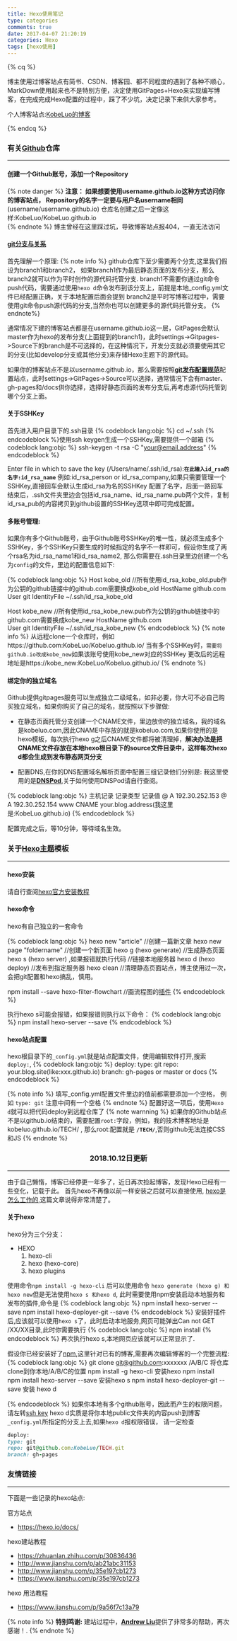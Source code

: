 ```yaml
---
title: Hexo使用笔记
type: categories
comments: true
date: 2017-04-07 21:20:19
categories: Hexo
tags: [hexo使用]
---
```


{% cq %} 

博主使用过博客站点有简书、CSDN、博客园、都不同程度的遇到了各种不顺心，MarkDown使用起来也不是特别方便，决定使用GitPages+Hexo来实现编写博客，在完成完成Hexo配置的过程中，踩了不少坑，决定记录下来供大家参考。

个人博客站点:[KobeLuo的博客](https://kobeluo.github.io/TECH/)

{% endcq %}


<!--more-->

### 有关[Github](https://github.com/)仓库

---


#### 创建一个Github账号，添加一个Repository

{% note danger %} 
**注意： 如果想要使用username.github.io这种方式访问你的博客站点，
Repository的名字一定要与用户名username相同**(username/username.github.io)
仓库名创建之后一定像这样:KobeLuo/KobeLuo.github.io      
{% endnote %}
博主曾经在这里踩过坑，导致博客站点报404，一直无法访问

#### [git分支与关系](https://help.github.com/articles/configuring-a-publishing-source-for-github-pages/)

首先理解一个原理:
{% note info %}
github仓库下至少需要两个分支,这里我们假设为branch1和branch2，
如果branch1作为最后静态页面的发布分支，那么branch2就可以作为平时创作的源代码托管分支.
branch1不需要你通过git命令push代码，需要通过使用`hexo d`命令发布到该分支上，前提是本地_config.yml文件已经配置正确，关于本地配置后面会提到
branch2是平时写博客过程中，需要使用git命令push源代码的分支,当然你也可以创建更多的源代码托管分支。
{% endnote%}

通常情况下建的博客站点都是在username.github.io这一层，GitPages会默认master作为hexo的发布分支(上面提到的branch1)，此时settings->Gitpages->Source下的branch是不可选择的，在这种情况下，开发分支就必须要使用其它的分支(比如develop分支或其他分支)来存储Hexo主题下的源代码。

如果你的博客站点不是以username.github.io，那么需要按照[**git发布配置规范**](https://help.github.com/articles/configuring-a-publishing-source-for-github-pages/)配置站点，此时settings->GitPages->Source可以选择，通常情况下会有master、gh-pages和/docs供你选择，选择好静态页面的发布分支后,再考虑源代码托管到哪个分支上面。

<span id="jump"> </span>
#### 关于SSHKey     
首先进入用户目录下的.ssh目录
{% codeblock lang:objc %}
cd ~/.ssh
{% endcodeblock %}使用ssh keygen生成一个SSHKey,需要提供一个邮箱
{% codeblock lang:objc %}
ssh-keygen -t rsa -C "your@email.address"
{% endcodeblock %}

Enter file in which to save the key (/Users/name/.ssh/id_rsa):**`在此输入id_rsa的名字:id_rsa_name`**
例如:id_rsa_person or id_rsa_company,如果只需要管理一个SSHKey,直接回车会默认生成id_rsa为名的SSHKey
配置了名字，后面一路回车
结束后，.ssh文件夹里边会包括id_rsa_name、id_rsa_name.pub两个文件，复制id_rsa_pub的内容拷贝到github设置的SSHKey选项中即可完成配置。

#### 多账号管理:
如果你有多个Github账号，由于Github账号SSHKey的唯一性，就必须生成多个SSHKey，多个SSHKey只要生成的时候指定的名字不一样即可，假设你生成了两个rsa名为id_rsa_name1和id_rsa_name2,
那么你需要在.ssh目录里边创建一个名为`config`的文件，里边的配置信息如下:

{% codeblock lang:objc %}
Host kobe_old //所有使用id_rsa_kobe_old.pub作为公钥的github链接中的github.com需要换成kobe_old
HostName 			github.com					
User				git
IdentityFile		~/.ssh/id_rsa_kobe_old

Host kobe_new //所有使用id_rsa_kobe_new.pub作为公钥的github链接中的github.com需要换成kobe_new
HostName 			github.com				
User				git
IdentityFile		~/.ssh/id_rsa_kobe_new 
{% endcodeblock %}
{% note info %}
从远程clone一个仓库时，例如https://github.com:KobeLuo/Kobeluo.github.io/
当有多个SSHKey时，``需要将github.io改成kobe_new``如果该账号使用kobe_new对应的SSHKey
更改后的远程地址是https://kobe_new:KobeLuo/Kobeluo.github.io/
{% endnote %}


#### 绑定你的独立域名
Github提供gitpages服务可以生成独立二级域名，如非必要，你大可不必自己购买独立域名，如果你购买了自己的域名，就按照以下步骤做:
- 在静态页面托管分支创建一个CNAME文件，里边放你的独立域名，我的域名是kobeluo.com,因此CNAME中存放的就是kobeluo.com,如果你使用的是hexo模板，每次执行hexo g之后CNAME文件都将被清理掉，**解决办法是把CNAME文件存放在本地hexo根目录下的source文件目录中，这样每次hexo d都会生成到发布静态网页分支**

- 配置DNS,在你的DNS配置域名解析页面中配置三组记录他们分别是:
我这里使用的是[**DNSPod**](https://www.dnspod.cn),关于如何使用DNSPod请自行查阅。

{% codeblock lang:objc %}
主机记录	记录类型	记录值
@	A	192.30.252.153
@	A	192.30.252.154
www	CNAME	your.blog.address(我这里是:KobeLuo.github.io)
{% endcodeblock %}

配置完成之后，等10分钟，等待域名生效。

### 关于[Hexo主题](https://github.com/iissnan/hexo-theme-next)模板
---

#### hexo安装
请自行查阅[hexo官方安装教程](https://hexo.io/zh-cn/docs/)

#### hexo命令
hexo有自己独立的一套命令

{% codeblock lang:objc %}
hexo new "article"
//创建一篇新文章
hexo new page "foldername"
//创建一个新页面
hexo g  (hexo generate)
//生成静态页面
hexo s  (hexo server) ,如果报错就执行代码 
//链接本地服务器
hexo d  (hexo deploy)
//发布到指定服务器
hexo clean //清理静态页面站点，博主使用过一次，会把git配置和hexo搞乱，慎用。

npm install --save hexo-filter-flowchart 
//画流程图的[插件](https://github.com/bubkoo/hexo-filter-flowchart)
{% endcodeblock %}

执行hexo s可能会报错，如果报错则执行以下命令：
{% codeblock lang:objc %}
npm install hexo-server --save
{% endcodeblock %}

#### hexo站点配置
hexo根目录下的`_config.yml`就是站点配置文件，使用编辑软件打开,搜索`deploy:`,
{% codeblock lang:objc %}
deploy:
	type: git
	repo: your.blog.site(like:xxx.github.io)
	branch: gh-pages or master or docs
{% endcodeblock %}

{% note info %}
填写_config.yml配置文件里边的值前都需要添加一个空格，
例如 `type: git` 注意中间有一个空格
{% endnote %}
配置好这一项后，使用`Hexo d`就可以把代码deploy到远程仓库了
{% note warnning %}
如果你的Github站点不是以github.io结束的，需要配置`root:`字段，例如，我的技术博客地址是kobeluo.github.io/TECH/ , 那么root:配置就是 **`/TECH/`**,否则github无法连接CSS和JS
{% endnote %}

### <center> 2018.10.12日更新</center >
--- 
由于自己懒惰，博客已经停更一年多了，近日再次捡起博客，发现Hexo已经有一些变化，记载于此。
首先hexo不再像以前一样安装之后就可以直接使用, [hexo是怎么工作的](http://coderunthings.com/2017/08/20/howhexoworks/),这篇文章说得非常清楚了。
#### 关于hexo
hexo分为三个分支：
* HEXO
    1. hexo-cli
    2. hexo (hexo-core)
    3. hexo plugins

使用命令`npm install -g hexo-cli` 后可以使用命令
`hexo generate (hexo g) 和 hexo new`但是无法使用`hexo s 和hexo d`,
此时需要使用npm安装启动本地服务和发布的插件,命令是
{% codeblock lang:objc %}
npm install hexo-server --save
npm install hexo-deployer-git --save
{% endcodeblock %}
安装好插件后,应该就可以使用`hexo s`了，此时启动本地服务,网页可能弹出Can not GET /XX/XX目录,此时你需要执行
{% codeblock lang:objc %}
npm install
{% endcodeblock %}
再次执行hexo s,本地网页应该就可以正常显示了.

假设你已经安装好了[npm](https://treehouse.github.io/installation-guides/mac/node-mac.html),这里针对已有的博客,需要再次编辑博客的一个完整流程:
{% codeblock lang:objc %}
git clone git@github.com:xxxxxxx /A/B/C  将仓库clone到你本地/A/B/C的位置
npm install -g hexo-cli 安装hexo
npm install  
npm install hexo-server --save 安装hexo s
npm install hexo-deployer-git --save 安装 hexo d

{% endcodeblock %}
如果你本地有多个github账号，因此而产生的权限问题，请左转[ssh key](#多账号管理)
hexo d实质是将你本地public文件夹的内容push到博客`_config.yml`所指定的分支上去,如果`hexo d`报权限错误，
请一定检查
```ruby
deploy:
type: git
repo: git@github.com:KobeLuo/TECH.git
branch: gh-pages
```  

### 友情链接

---

下面是一些记录的hexo站点:

官方站点
- https://hexo.io/docs/

hexo建站教程
- https://zhuanlan.zhihu.com/p/30836436
- http://www.jianshu.com/p/ab21abc31153    
- http://www.jianshu.com/p/35e197cb1273     
- https://www.jianshu.com/p/35e197cb1273

hexo 用法教程
- https://www.jianshu.com/p/9a56f7c13a79     


{% note info %}
**特别鸣谢:**
建站过程中，[**Andrew Liu**](http://liuhongjiang.github.io/hexotech/)提供了非常多的帮助，再次感谢！.
{% endnote %}



